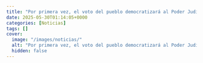 ```yaml
---
title: "Por primera vez, el voto del pueblo democratizará al Poder Judicial - Alejandro Armenta"
date: 2025-05-30T01:14:05+0000
categories: [Noticias]
tags: []
cover:
  image: "/images/noticias/"
  alt: "Por primera vez, el voto del pueblo democratizará al Poder Judicial - Alejandro Armenta"
  hidden: false
---
```



